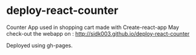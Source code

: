 # deploy-react-counter
Counter App used in shopping cart made with Create-react-app
May check-out the webapp on : http://sidk003.github.io/deploy-react-counter

Deployed using gh-pages.
